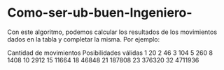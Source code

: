 # Como-ser-ub-buen-Ingeniero-
Con este algoritmo, podemos calcular los resultados de los movimientos dados en la tabla y completar la misma. Por ejemplo:

Cantidad de movimientos	Posibilidades válidas
1	20
2	46
3	104
5	260
8	1408
10	2912
15	11664
18	46848
21	187808
23	376320
32	4711936
